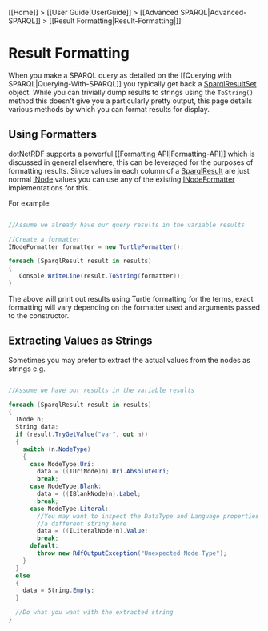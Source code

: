 [[Home]] > [[User Guide|UserGuide]] > [[Advanced SPARQL|Advanced-SPARQL]] > [[Result Formatting|Result-Formatting|]]

# Result Formatting 

When you make a SPARQL query as detailed on the [[Querying with SPARQL|Querying-With-SPARQL]] you typically get back a [SparqlResultSet](https://dotnetrdf.github.io/api/html/T_VDS_RDF_Query_SparqlResultSet.htm) object.  While you can trivially dump results to strings using the `ToString()` method this doesn't give you a particularly pretty output, this page details various methods by which you can format results for display.

## Using Formatters 

dotNetRDF supports a powerful [[Formatting API|Formatting-API]] which is discussed in general elsewhere, this can be leveraged for the purposes of formatting results.  Since values in each column of a [SparqlResult](https://dotnetrdf.github.io/api/html/T_VDS_RDF_Query_SparqlResult.htm) are just normal [INode](https://dotnetrdf.github.io/api/html/T_VDS_RDF_INode.htm) values you can use any of the existing [INodeFormatter](https://dotnetrdf.github.io/api/html/T_VDS_RDF_Writing_Formatting_INodeFormatter.htm) implementations for this.

For example:

```csharp

//Assume we already have our query results in the variable results

//Create a formatter
INodeFormatter formatter = new TurtleFormatter();

foreach (SparqlResult result in results)
{
   Console.WriteLine(result.ToString(formatter));
}
```

The above will print out results using Turtle formatting for the terms, exact formatting will vary depending on the formatter used and arguments passed to the constructor.

## Extracting Values as Strings 

Sometimes you may prefer to extract the actual values from the nodes as strings e.g.

```csharp

//Assume we have our results in the variable results

foreach (SparqlResult result in results)
{
  INode n;
  String data;
  if (result.TryGetValue("var", out n))
  {
    switch (n.NodeType)
    {
      case NodeType.Uri:
        data = ((IUriNode)n).Uri.AbsoluteUri;
        break;
      case NodeType.Blank:
        data = ((IBlankNode)n).Label;
        break;
      case NodeType.Literal:
        //You may want to inspect the DataType and Language properties and generate
        //a different string here
        data = ((ILiteralNode)n).Value;
        break;
      default:
        throw new RdfOutputException("Unexpected Node Type");
    }
  }
  else
  {
    data = String.Empty;
  }

  //Do what you want with the extracted string
}
```